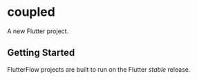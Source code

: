 # coupled

A new Flutter project.

## Getting Started

FlutterFlow projects are built to run on the Flutter _stable_ release.
